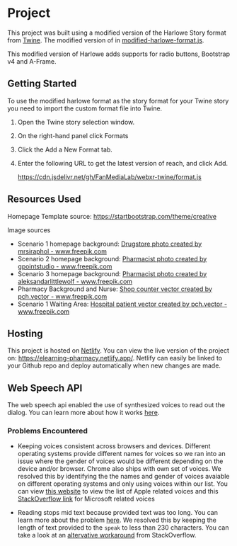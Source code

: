 # Project


This project was built using a modified version of the Harlowe Story format from [Twine](https://twinery.org/). The modified version of in [modified-harlowe-format.js](format.js).

This modified version of Harlowe adds supports for radio buttons, Bootstrap v4 and A-Frame.

## Getting Started

To use the modified harlowe format as the story format for your Twine story you need to import the custom format file into Twine.

1. Open the Twine story selection window.

2. On the right-hand panel click Formats

3. Click the Add a New Format tab.

4. Enter the following URL to get the latest version of reach, and click Add.

    https://cdn.jsdelivr.net/gh/FanMediaLab/webxr-twine/format.js


## Resources Used
Homepage Template source: https://startbootstrap.com/theme/creative

Image sources
* Scenario 1 homepage background: <a href='https://www.freepik.com/photos/drugstore'>Drugstore photo created by mrsiraphol - www.freepik.com</a>
* Scenario 2 homepage background: <a href='https://www.freepik.com/photos/pharmacist'>Pharmacist photo created by gpointstudio - www.freepik.com</a>
* Scenario 3 homepage background: <a href='https://www.freepik.com/photos/pharmacist'>Pharmacist photo created by aleksandarlittlewolf - www.freepik.com</a>
* Pharmacy Background and Nurse: <a href='https://www.freepik.com/vectors/shop-counter'>Shop counter vector created by pch.vector - www.freepik.com</a>
* Scenario 1 Waiting Area: <a href='https://www.freepik.com/vectors/hospital-patient'>Hospital patient vector created by pch.vector - www.freepik.com</a>


## Hosting
This project is hosted on [Netlify](https://www.netlify.com/). You can view the live version of the project on: https://elearning-pharmacy.netlify.app/. Netlify can easily be linked to your Github repo and deploy automatically when new changes are made.


## Web Speech API
The web speech api enabled the use of synthesized voices to read out the dialog. You can learn more about how it works [here](https://developer.mozilla.org/en-US/docs/Web/API/Web_Speech_API).
### Problems Encountered
* Keeping voices consistent across browsers and devices. Different operating systems provide different names for voices so we ran into an issue where the gender of voices would be different depending on the device and/or browser. Chrome also ships with own set of voices. We resolved this by identifying the the names and gender of voices avaiable on different operating systems and only using voices within our list. You can view [this website](https://talkrapp.com/speechSynthesis.html) to view the list of Apple related voices and this [StackOverflow link](https://stackoverflow.com/questions/51937113/what-are-the-standard-web-speechsynthesis-voices) for Microsoft related voices

* Reading stops mid text because provided text was too long. You can learn more about the problem [here](https://bugs.chromium.org/p/chromium/issues/detail?id=768199&q=component%3AInternals%3ESpeechSynthesis%20&colspec=ID%20Pri%20M%20Stars%20ReleaseBlock%20Component%20Status%20Owner%20Summary%20OS%20Modified). We resolved this by keeping the length of text provided to the `speak` to less than 230 characters. You can take a look at an [altervative workaround](https://stackoverflow.com/questions/57667357/speech-synthesis-problem-with-long-texts-pause-mid-speaking) from StackOverflow.
